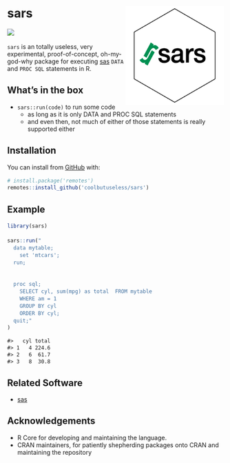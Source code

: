
<!-- README.md is generated from README.Rmd. Please edit that file -->

# sars <img src="man/figures/logo2.png" align="right" height="230/"/>

<!-- badges: start -->

![](https://img.shields.io/badge/cool-useless-green.svg)
<!-- badges: end -->

`sars` is an totally useless, very experimental, proof-of-concept,
oh-my-god-why package for executing [sas](sas.com) `DATA` and `PROC SQL`
statements in R.

## What’s in the box

-   `sars::run(code)` to run some code
    -   as long as it is only DATA and PROC SQL statements
    -   and even then, not much of either of those statements is really
        supported either

## Installation

You can install from [GitHub](https://github.com/coolbutuseless/sars)
with:

``` r
# install.package('remotes')
remotes::install_github('coolbutuseless/sars')
```

## Example

``` r
library(sars)

sars::run("
  data mytable;
    set 'mtcars';
  run;
  
  
  proc sql;
    SELECT cyl, sum(mpg) as total  FROM mytable
    WHERE am = 1
    GROUP BY cyl
    ORDER BY cyl;
  quit;"
)
```

    #>   cyl total
    #> 1   4 224.6
    #> 2   6  61.7
    #> 3   8  30.8

## Related Software

-   [sas](sas.com)

## Acknowledgements

-   R Core for developing and maintaining the language.
-   CRAN maintainers, for patiently shepherding packages onto CRAN and
    maintaining the repository

